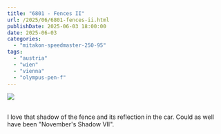 ```yaml
---
title: "6801 - Fences II"
url: /2025/06/6801-fences-ii.html
publishDate: 2025-06-03 18:00:00
date: 2025-06-03
categories:
  - "mitakon-speedmaster-250-95"
tags:
  - "austria"
  - "wien"
  - "vienna"
  - "olympus-pen-f"
---
```

<div class="container">
<div class="center"><a target="_blank" href="https://d25zfm9zpd7gm5.cloudfront.net/1200x1200/2020/20201122_130753_lr.jpg"><img class="webfeedsFeaturedVisual" src="https://d25zfm9zpd7gm5.cloudfront.net/0600x0600/2020/20201122_130753_lr.jpg" /></a></div>
</div>
<br />

I love that shadow of the fence and its reflection in the
car. Could as well have been "November's Shadow VII".
